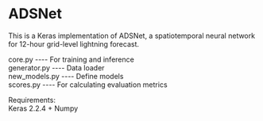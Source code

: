 # ADSNet

This is a Keras implementation of ADSNet, a spatiotemporal neural network for 12-hour grid-level lightning forecast.

core.py       ---- For training and inference    
generator.py  ---- Data loader    
new_models.py ---- Define models    
scores.py     ---- For calculating evaluation metrics   

Requirements:   
Keras 2.2.4 + Numpy 


